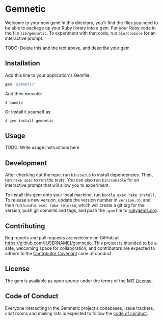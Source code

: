 # Gemnetic

Welcome to your new gem! In this directory, you'll find the files you need to be able to package up your Ruby library into a gem. Put your Ruby code in the file `lib/gemnetic`. To experiment with that code, run `bin/console` for an interactive prompt.

TODO: Delete this and the text above, and describe your gem

## Installation

Add this line to your application's Gemfile:

```ruby
gem 'gemnetic'
```

And then execute:

    $ bundle

Or install it yourself as:

    $ gem install gemnetic

## Usage

TODO: Write usage instructions here

## Development

After checking out the repo, run `bin/setup` to install dependencies. Then, run `rake spec` to run the tests. You can also run `bin/console` for an interactive prompt that will allow you to experiment.

To install this gem onto your local machine, run `bundle exec rake install`. To release a new version, update the version number in `version.rb`, and then run `bundle exec rake release`, which will create a git tag for the version, push git commits and tags, and push the `.gem` file to [rubygems.org](https://rubygems.org).

## Contributing

Bug reports and pull requests are welcome on GitHub at https://github.com/[USERNAME]/gemnetic. This project is intended to be a safe, welcoming space for collaboration, and contributors are expected to adhere to the [Contributor Covenant](http://contributor-covenant.org) code of conduct.

## License

The gem is available as open source under the terms of the [MIT License](https://opensource.org/licenses/MIT).

## Code of Conduct

Everyone interacting in the Gemnetic project’s codebases, issue trackers, chat rooms and mailing lists is expected to follow the [code of conduct](https://github.com/[USERNAME]/gemnetic/blob/master/CODE_OF_CONDUCT.md).
